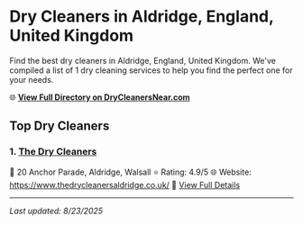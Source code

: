 # Dry Cleaners in Aldridge, England, United Kingdom

Find the best dry cleaners in Aldridge, England, United Kingdom. We've compiled a list of 1 dry cleaning services to help you find the perfect one for your needs.

🌐 **[View Full Directory on DryCleanersNear.com](https://drycleanersnear.com/city/United%20Kingdom/England/Aldridge)**

## Top Dry Cleaners

### 1. [The Dry Cleaners](https://drycleanersnear.com/dryCleaner/6896abcf86a2a96145ad4ec8/the-dry-cleaners)
📍 20 Anchor Parade, Aldridge, Walsall
⭐ Rating: 4.9/5
🌐 Website: https://www.thedrycleanersaldridge.co.uk/
🔗 [View Full Details](https://drycleanersnear.com/dryCleaner/6896abcf86a2a96145ad4ec8/the-dry-cleaners)


---

*Last updated: 8/23/2025*
